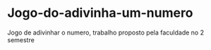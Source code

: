 # Jogo-do-adivinha-um-numero
Jogo de adivinhar o numero, trabalho proposto pela faculdade no 2 semestre
